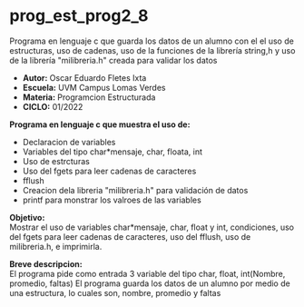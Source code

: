 # prog_est_prog2_8
Programa en lenguaje c que guarda los datos de un alumno con el el uso de estructuras, uso de cadenas, uso de la funciones de la librería string,h  y uso de la librería "milibreria.h" creada para validar los datos 

* <b> Autor:</b> Oscar Eduardo Fletes Ixta
* <b> Escuela:</b> UVM Campus Lomas Verdes
* <b> Materia:</b> Programcion Estructurada
* <b> CICLO:</b> 01/2022

<b> Programa en lenguaje c que muestra el uso de:</b>
* Declaracion de variables 
* Variables del tipo char*mensaje, char, floata, int
* Uso de estrcturas
* Uso del fgets para leer cadenas de caracteres
* fflush
* Creacion dela libreria "milibreria.h" para validación de datos  
* printf para monstrar los valroes de las variables

<b> Objetivo:</b>
<br>
Mostrar el uso de variables char*mensaje, char, float y int, condiciones, uso del fgets para leer cadenas de caracteres, uso del fflush, uso de milibreria.h, e imprimirla.

<b> Breve descripcion:</b>
<br>
El programa  pide como entrada 3 variable del tipo char, float, int(Nombre, promedio, faltas)
El programa guarda los datos de un alumno por medio de una estructura, lo cuales son, nombre, promedio y faltas